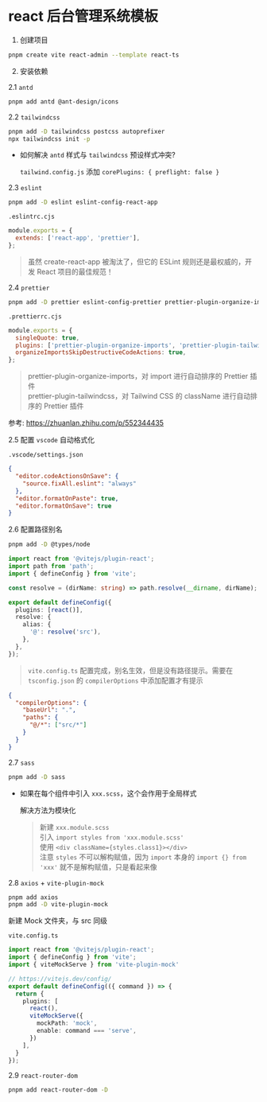 # react 后台管理系统模板

1. 创建项目

```bash
pnpm create vite react-admin --template react-ts
```

2. 安装依赖

2.1 `antd`

```bash
pnpm add antd @ant-design/icons
```

2.2 `tailwindcss`

```bash
pnpm add -D tailwindcss postcss autoprefixer
npx tailwindcss init -p
```

- 如何解决 `antd` 样式与 `tailwindcss` 预设样式冲突?

  `tailwind.config.js` 添加 `corePlugins: { preflight: false }`

2.3 `eslint`

```bash
pnpm add -D eslint eslint-config-react-app
```

`.eslintrc.cjs`

```cjs
module.exports = {
  extends: ['react-app', 'prettier'],
};
```

>虽然 create-react-app 被淘汰了，但它的 ESLint 规则还是最权威的，开发 React 项目的最佳规范！

2.4 `prettier`

```bash
pnpm add -D prettier eslint-config-prettier prettier-plugin-organize-imports prettier-plugin-tailwindcss 
```

`.prettierrc.cjs`

```cjs
module.exports = {
  singleQuote: true,
  plugins: ['prettier-plugin-organize-imports', 'prettier-plugin-tailwindcss'],
  organizeImportsSkipDestructiveCodeActions: true,
};
```

>prettier-plugin-organize-imports，对 import 进行自动排序的 Prettier 插件 \
>prettier-plugin-tailwindcss，对 Tailwind CSS 的 className 进行自动排序的 Prettier 插件

参考: <https://zhuanlan.zhihu.com/p/552344435>

2.5 配置 `vscode` 自动格式化

`.vscode/settings.json`

```json
{
  "editor.codeActionsOnSave": {
    "source.fixAll.eslint": "always"
  },
  "editor.formatOnPaste": true,
  "editor.formatOnSave": true
}
```

2.6 配置路径别名

```bash
pnpm add -D @types/node
```

```ts
import react from '@vitejs/plugin-react';
import path from 'path';
import { defineConfig } from 'vite';

const resolve = (dirName: string) => path.resolve(__dirname, dirName);

export default defineConfig({
  plugins: [react()],
  resolve: {
    alias: {
      '@': resolve('src'),
    },
  },
});
```

> `vite.config.ts` 配置完成，别名生效，但是没有路径提示。需要在 `tsconfig.json` 的 `compilerOptions` 中添加配置才有提示

```json
{
  "compilerOptions": {
    "baseUrl": ".",
    "paths": {
      "@/*": ["src/*"]
    }
  }
}
```

2.7 `sass`

```bash
pnpm add -D sass
```

- 如果在每个组件中引入 `xxx.scss`，这个会作用于全局样式

  解决方法为模块化
    >新建 `xxx.module.scss` \
    >引入 `import styles from 'xxx.module.scss'` \
    >使用 `<div className={styles.class1}></div>`\
    >注意 `styles` 不可以解构赋值，因为 `import` 本身的 `import {} from 'xxx'` 就不是解构赋值，只是看起来像

2.8 `axios` + `vite-plugin-mock`

```bash
pnpm add axios
pnpm add -D vite-plugin-mock
```

新建 Mock 文件夹，与 src 同级

`vite.config.ts`

```ts
import react from '@vitejs/plugin-react';
import { defineConfig } from 'vite';
import { viteMockServe } from 'vite-plugin-mock'

// https://vitejs.dev/config/
export default defineConfig(({ command }) => {
  return {
    plugins: [
      react(),
      viteMockServe({
        mockPath: 'mock',
        enable: command === 'serve',
      })
    ],
  }
});
```

2.9 `react-router-dom`

```bash
pnpm add react-router-dom -D
```
